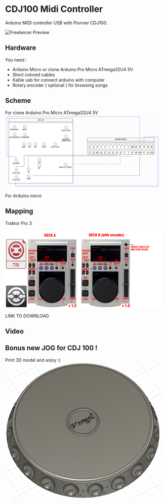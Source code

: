# CDJ100 Midi Controller
Arduino MIDI controller USB with Pionner CDJ100.

![Freelancer Preview](https://github.com/Lukaszm328/ArduinoMidiControllerUsb/blob/master/CDJ100Arduino.png?raw=true)

## Hardware
You need :
- Arduino Micro or clone Arduino Pro Micro ATmega32U4 5V
- Short colored cables
- Kable usb for connect arduino with computer
- Rotary encoder ( optional ) for browsing songs

## Scheme
For clone Arduino Pro Micro ATmega32U4 5V
![Freelancer Preview](https://github.com/Lukaszm328/CDJ100MidiController/blob/master/Arduino-scheme.png?raw=true)

For Arduino micro

## Mapping
Traktor Pro 3

![Freelancer Preview](https://github.com/Lukaszm328/CDJ100MidiController/blob/master/Images/CDJ-100-A-B-MAPPING.png?raw=true)

LINK TO DOWNLOAD

## Video

## Bonus new JOG for CDJ 100 !
Print 3D model and anjoy :)
![Freelancer Preview](https://github.com/Lukaszm328/CDJ100MidiController/blob/master/CDJ100-new-jog.png?raw=true)
